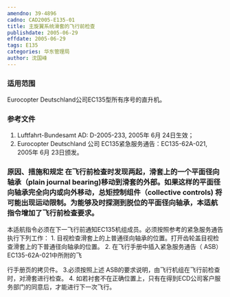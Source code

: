 ```yaml
---
amendno: 39-4896
cadno: CAD2005-E135-01
title: 主旋翼系统滑套的飞行前检查
publishdate: 2005-06-29
effdate: 2005-06-29
tags: E135
categories: 华东管理局
author: 沈国峰
---
```


### 适用范围 
Eurocopter Deutschland公司EC135型所有序号的直升机。

### 参考文件
1. Luftfahrt-Bundesamt AD: D-2005-233, 2005年 6月 24日生效； 
2. Eurocopter Deutschland 公司 EC135紧急服务通告：EC135-62A-021, 2005年 6月 23日颁发。


### 原因、措施和规定 在飞行前检查时发现两起，滑套上的一个平面径向轴承（plain journal bearing)移动到滑套的外部。如果这样的平面径向轴承完全向内或向外移动，总矩控制组件（collective controls) 将可能出现运动限制。为能够及时探测到脱位的平面径向轴承，本适航指令增加了飞行前检查要求。 
本适航指令必须在下一飞行前通知EC135机组成员。必须按照参考的紧急服务通告执行下列工作： 
1.
目视检查滑套上的上普通径向轴承的位置。打开齿轮盖目视检查滑套上的下普通径向轴承的位置。 
2.
在飞行手册中插入紧急服务通告（ ASB）EC135-62A-021中所附的飞

  
行手册页的拷贝件。 
3.必须按照上述 
ASB的要求说明，由飞行机组在飞行前检查时，对滑套进行检查。 
4.
如若衬套不在正确位置上，只有在得到ECD公司客户服务部门的同意后，才能进行下一次飞行。 

